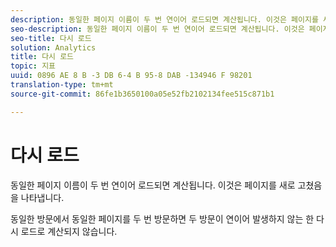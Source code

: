 ```yaml
---
description: 동일한 페이지 이름이 두 번 연이어 로드되면 계산됩니다. 이것은 페이지를 새로 고쳤음을 나타냅니다.
seo-description: 동일한 페이지 이름이 두 번 연이어 로드되면 계산됩니다. 이것은 페이지를 새로 고쳤음을 나타냅니다.
seo-title: 다시 로드
solution: Analytics
title: 다시 로드
topic: 지표
uuid: 0896 AE 8 B -3 DB 6-4 B 95-8 DAB -134946 F 98201
translation-type: tm+mt
source-git-commit: 86fe1b3650100a05e52fb2102134fee515c871b1

---
```



# 다시 로드

동일한 페이지 이름이 두 번 연이어 로드되면 계산됩니다. 이것은 페이지를 새로 고쳤음을 나타냅니다.

동일한 방문에서 동일한 페이지를 두 번 방문하면 두 방문이 연이어 발생하지 않는 한 다시 로드로 계산되지 않습니다.
